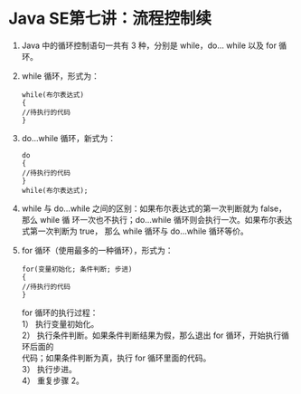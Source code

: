 # Java SE第七讲：流程控制续
1. Java 中的循环控制语句一共有 3 种，分别是 while，do… while 以及 for 循环。


2. while 循环，形式为：
   ```
   while(布尔表达式)
   {
   //待执行的代码
   }
   ```


3. do…while 循环，新式为：
   ```
   do
   {
   //待执行的代码
   }
   while(布尔表达式);
   ```   

4. while 与 do…while 之间的区别：如果布尔表达式的第一次判断就为 false，那么 while 循
   环一次也不执行；do…while 循环则会执行一次。如果布尔表达式第一次判断为 true，
   那么 while 循环与 do…while 循环等价。


5. for 循环（使用最多的一种循环），形式为：
   ```
   for(变量初始化; 条件判断; 步进)
   {
   //待执行的代码
   }
   ```
   for 循环的执行过程：       
   1） 执行变量初始化。         
   2） 执行条件判断。如果条件判断结果为假，那么退出 for 循环，开始执行循环后面的       
   代码；如果条件判断为真，执行 for 循环里面的代码。       
   3） 执行步进。         
   4） 重复步骤 2。             



